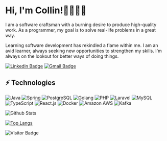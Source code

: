 # Hi, I'm Collin!🧒🏻👋🏻

I am a software craftsman with a burning desire to produce high-quality work. As a programmer, my goal is to solve real-life problems in a great way. 

Learning software development has rekindled a flame within me. I am an avid learner, always seeking new opportunities to strengthen my skills. I'm always on the lookout for better ways of doing things.

[![Linkedin Badge](https://img.shields.io/badge/LinkedIn-0077B5?style=for-the-badge&logo=linkedin&logoColor=white)](https://www.linkedin.com/in/raphael-collin-0b770319a/)
[![Gmail Badge](https://img.shields.io/badge/Gmail-D14836?style=for-the-badge&logo=gmail&logoColor=white)](mailto:gcollin65@gmail.com)

## ⚡ Technologies

![Java](https://img.shields.io/badge/Java-ED8B00?style=for-the-badge&logo=java&logoColor=white)
![Spring](https://img.shields.io/badge/Spring-6DB33F?style=for-the-badge&logo=spring&logoColor=white)
![PostgreSQL](https://img.shields.io/badge/PostgreSQL-316192?style=for-the-badge&logo=postgresql&logoColor=white)
![Golang](https://img.shields.io/badge/Go-00ADD8?style=for-the-badge&logo=go&logoColor=white)
![PHP](https://img.shields.io/badge/PHP-777BB4?style=for-the-badge&logo=php&logoColor=white)
![Laravel](https://img.shields.io/badge/Laravel-FF2D20?style=for-the-badge&logo=laravel&logoColor=white)
![MySQL](https://img.shields.io/badge/MySQL-00000F?style=for-the-badge&logo=mysql&logoColor=white)
![TypeScript](	https://img.shields.io/badge/TypeScript-007ACC?style=for-the-badge&logo=typescript&logoColor=white)
![React.js](https://img.shields.io/badge/React-20232A?style=for-the-badge&logo=react&logoColor=61DAFB)
![Docker](https://img.shields.io/badge/Docker-2CA5E0?style=for-the-badge&logo=docker&logoColor=white)
![Amazon AWS](https://img.shields.io/badge/Amazon_AWS-232F3E?style=for-the-badge&logo=amazon-aws&logoColor=white)
![Kafka](https://img.shields.io/badge/Kafka-000000?style=for-the-badge&logo=apachekafka&logoColor=white)

![Github Stats](https://github-readme-stats.vercel.app/api?username=C0lliNN&count_private=true&show_icons=true&include_all_commits=true)

[![Top Langs](https://github-readme-stats.vercel.app/api/top-langs/?username=C0lliNN&hide=php,jupyter%20notebook)](https://github.com/anuraghazra/github-readme-stats)

![Visitor Badge](https://visitor-badge.laobi.icu/badge?page_id=C0lliNN.C0lliNN)
